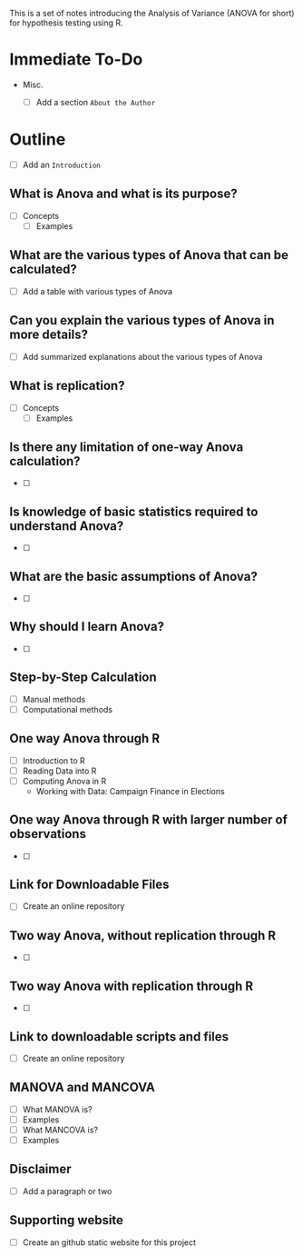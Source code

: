 
This is a set of notes introducing the Analysis of Variance (ANOVA for short) for hypothesis testing using R.

# Immediate To-Do
- Misc.
   - [ ] Add a section `About the Author`
     

# Outline

- [ ] Add an `Introduction`

## What is Anova and what is its purpose?

- [ ] Concepts
    - [ ] Examples

## What are the various types of Anova that can be calculated?

- [ ] Add a table with various types of Anova


## Can you explain the various types of Anova in more details?

- [ ] Add summarized explanations about the various types of Anova

## What is replication?

- [ ] Concepts
    - [ ] Examples

## Is there any limitation of one-way Anova calculation?

- [ ] 

## Is knowledge of basic statistics required to understand Anova?

- [ ] 

## What are the basic assumptions of Anova?

- [ ] 

## Why should I learn Anova?
- [ ] 

## Step-by-Step Calculation

- [ ] Manual methods
- [ ] Computational methods

## One way Anova through R

- [ ] Introduction to R
- [ ] Reading Data into R
- [ ] Computing Anova in R
    - Working with Data: Campaign Finance in Elections 
    
## One way Anova through R with larger number of observations

- [ ] 

## Link for Downloadable Files 

- [ ] Create an online repository 

## Two way Anova, without replication through R 

- [ ] 

## Two way Anova with replication through R

- [ ] 

## Link to downloadable scripts and files

- [ ] Create an online repository 

## MANOVA and MANCOVA

- [ ] What MANOVA is?
 - [ ] Examples
- [ ] What MANCOVA is?
 - [ ] Examples

## Disclaimer 

- [ ] Add a paragraph or two

## Supporting website

- [ ] Create an github static website for this project
